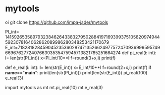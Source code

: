 # mytools
oi
git clone https://github.com/impa-jader/mytools

PI_int= 1415926535897932384626433832795028841971693993751058209749445923078164062862089986280348253421170679
E_int=7182818284590452353602874713526624977572470936999595749669676277240766303535475945713821785251664274
def pi_real(i: int):
    l= len(str(PI_int))
    x=PI_int/10**l
    f=round(3+x,i)
    print(f)

def e_real(i: int):
    l= len(str(E_int))
    x=E_int/10**l
    f=round(2+x,i)
    print(f)
if __name__=="__main__":
    print(len(str(PI_int)))
    print(len(str(E_int)))
    pi_real(100)
    e_real(3)

import mytools as mt
mt.pi_real(10)
mt.e_real(3)
